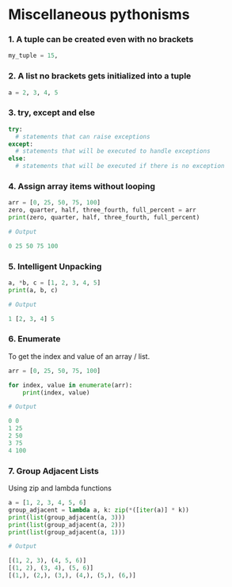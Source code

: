 # Miscellaneous pythonisms

### 1. A tuple can be created even with no brackets

```python
my_tuple = 15,
```

### 2. A list no brackets gets initialized into a tuple 

```python
a = 2, 3, 4, 5
```

### 3. try, except and else

```python
try:
  # statements that can raise exceptions
except:
  # statements that will be executed to handle exceptions
else:
  # statements that will be executed if there is no exception
```

### 4. Assign array items without looping

```python
arr = [0, 25, 50, 75, 100]
zero, quarter, half, three_fourth, full_percent = arr
print(zero, quarter, half, three_fourth, full_percent)

# Output

0 25 50 75 100
```

### 5. Intelligent Unpacking

```python
a, *b, c = [1, 2, 3, 4, 5]
print(a, b, c)

# Output

1 [2, 3, 4] 5

```

### 6. Enumerate

To get the index and value of an array / list.

```python
arr = [0, 25, 50, 75, 100]

for index, value in enumerate(arr):
    print(index, value)

# Output

0 0
1 25
2 50
3 75
4 100

```

### 7. Group Adjacent Lists

Using zip and lambda functions

```python
a = [1, 2, 3, 4, 5, 6]  
group_adjacent = lambda a, k: zip(*([iter(a)] * k)) 
print(list(group_adjacent(a, 3)))
print(list(group_adjacent(a, 2)))
print(list(group_adjacent(a, 1)))

# Output

[(1, 2, 3), (4, 5, 6)]
[(1, 2), (3, 4), (5, 6)]
[(1,), (2,), (3,), (4,), (5,), (6,)]

```